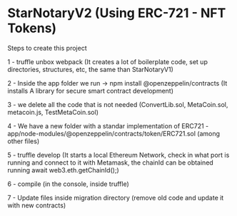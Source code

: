 # StarNotaryV2 (Using ERC-721 - NFT Tokens)

Steps to create this project

1 - truffle unbox webpack (It creates a lot of boilerplate code, set up directories, structures, etc, the same than StarNotaryV1)

2 - Inside the app folder we run -> npm install @openzeppelin/contracts (It installs A library for secure smart contract development)

3 - we delete all the code that is not needed (ConvertLib.sol, MetaCoin.sol, metacoin.js, TestMetaCoin.sol)

4 - We have a new folder with a standar implementation of ERC721 - app/node-modules/@openzeppelin/contracts/token/ERC721.sol (among other files)

5 - truffle develop (It starts a local Ethereum Network, check in what port is running and connect to it with Metamask, the chainId can be obtained running await web3.eth.getChainId();)

6 - compile (in the console, inside truffle)

7 - Update files inside migration directory (remove old code and update it with new contracts)

